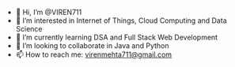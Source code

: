- 👋 Hi, I’m @VIREN711
- 👀 I’m interested in Internet of Things, Cloud Computing and Data Science
- 🌱 I’m currently learning DSA and Full Stack Web Development
- 💞️ I’m looking to collaborate in Java and Python
- 📫 How to reach me: virenmehta711@gmail.com

<!---
VIREN711/VIREN711 is a ✨ special ✨ repository because its `README.md` (this file) appears on your GitHub profile.
You can click the Preview link to take a look at your changes.
--->
